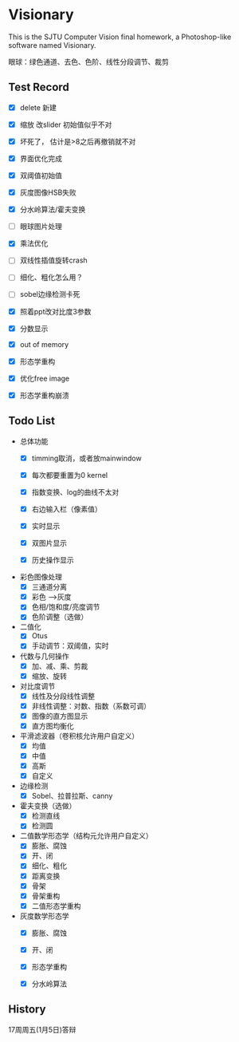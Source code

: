 # Visionary

This is the SJTU Computer Vision final homework, a Photoshop-like software named Visionary.



眼球：绿色通道、去色、色阶、线性分段调节、裁剪



## Test Record

- [x] delete 新建
- [x] 缩放 改slider 初始值似乎不对
- [x] 坏死了， 估计是>8之后再撤销就不对
- [x] 界面优化完成
- [x] 双阈值初始值
- [x] 灰度图像HSB失败
- [x] 分水岭算法/霍夫变换
- [ ] 眼球图片处理
- [x] 乘法优化
- [ ] 双线性插值旋转crash
- [ ] 细化、粗化怎么用？
- [ ] sobel边缘检测卡死
- [x] 照着ppt改对比度3参数
- [x] 分数显示
- [x] out of memory
- [x] 形态学重构
- [x] 优化free image
- [x] 形态学重构崩溃



## Todo List

- 总体功能
  - [x] timming取消，或者放mainwindow
  - [x] 每次都要重置为0 kernel
  - [x] 指数变换、log的曲线不太对
  - [x] 右边输入栏（像素值）
  - [x] 实时显示
  - [x] 双图片显示
  - [x] 历史操作显示


- 彩色图像处理
  - [x] 三通道分离 
  - [x] 彩色  -->灰度 
  - [x] 色相/饱和度/亮度调节 
  - [x] 色阶调整（选做）
- 二值化
  - [x] Otus 
  - [x] 手动调节：双阈值，实时 
- 代数与几何操作
  - [x] 加、减、乘、剪裁 
  - [x] 缩放、旋转 
- 对比度调节
  - [x] 线性及分段线性调整
  - [x] 非线性调整：对数、指数（系数可调）
  - [x] 图像的直方图显示 
  - [x] 直方图均衡化 
- 平滑滤波器（卷积核允许用户自定义）
  - [x] 均值 
  - [x] 中值 
  - [x] 高斯
  - [x] 自定义 
- 边缘检测
  - [x] Sobel、拉普拉斯、canny 
- 霍夫变换（选做）
  - [x] 检测直线
  - [x] 检测圆
- 二值数学形态学（结构元允许用户自定义）
  - [x] 膨胀、腐蚀 
  - [x] 开、闭 
  - [x] 细化、粗化 
  - [x] 距离变换
  - [x] 骨架
  - [x] 骨架重构 
  - [x] 二值形态学重构
- 灰度数学形态学
  - [x] 膨胀、腐蚀
  - [x] 开、闭
  - [x] 形态学重构
  - [x] 分水岭算法




##  History

17周周五(1月5日)答辩